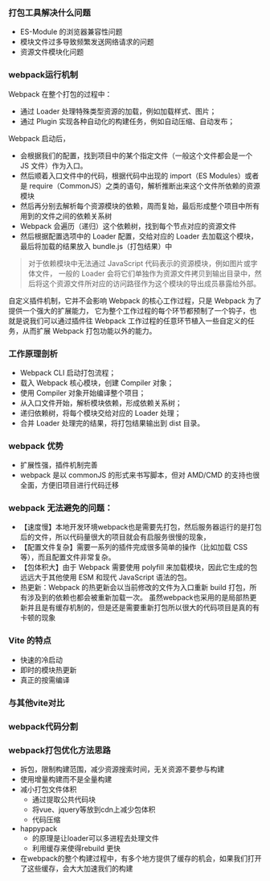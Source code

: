 ### 打包工具解决什么问题

- ES-Module 的浏览器兼容性问题
- 模块文件过多导致频繁发送网络请求的问题
- 资源文件模块化问题

### webpack运行机制
Webpack 在整个打包的过程中：
- 通过 Loader 处理特殊类型资源的加载，例如加载样式、图片；
- 通过 Plugin 实现各种自动化的构建任务，例如自动压缩、自动发布；

Webpack 启动后，
- 会根据我们的配置，找到项目中的某个指定文件（一般这个文件都会是一个 JS 文件）作为入口。
- 然后顺着入口文件中的代码，根据代码中出现的 import（ES Modules）或者是 require（CommonJS）之类的语句，解析推断出来这个文件所依赖的资源模块
- 然后再分别去解析每个资源模块的依赖，周而复始，最后形成整个项目中所有用到的文件之间的依赖关系树
- Webpack 会遍历（递归）这个依赖树，找到每个节点对应的资源文件
- 然后根据配置选项中的 Loader 配置，交给对应的 Loader 去加载这个模块，最后将加载的结果放入 bundle.js（打包结果）中

> 对于依赖模块中无法通过 JavaScript 代码表示的资源模块，例如图片或字体文件，
> 一般的 Loader 会将它们单独作为资源文件拷贝到输出目录中，然后将这个资源文件所对应的访问路径作为这个模块的导出成员暴露给外部。

自定义插件机制，它并不会影响 Webpack 的核心工作过程，只是 Webpack 为了提供一个强大的扩展能力，
它为整个工作过程的每个环节都预制了一个钩子，也就是说我们可以通过插件往 Webpack 工作过程的任意环节植入一些自定义的任务，从而扩展 Webpack 打包功能以外的能力。

### 工作原理剖析

- Webpack CLI 启动打包流程；
- 载入 Webpack 核心模块，创建 Compiler 对象；
- 使用 Compiler 对象开始编译整个项目；
- 从入口文件开始，解析模块依赖，形成依赖关系树；
- 递归依赖树，将每个模块交给对应的 Loader 处理；
- 合并 Loader 处理完的结果，将打包结果输出到 dist 目录。

### webpack 优势

- 扩展性强，插件机制完善
- webpack 是以 commonJS 的形式来书写脚本，但对 AMD/CMD 的支持也很全面，方便旧项目进行代码迁移

### webpack 无法避免的问题：

- 【速度慢】本地开发环境webpack也是需要先打包，然后服务器运行的是打包后的文件，所以代码量很大的项目就会有启服务很慢的现象，
- 【配置文件复杂】需要一系列的插件完成很多简单的操作（比如加载 CSS 等），而且配置文件非常复杂。
- 【包体积大】由于 Webpack 需要使用 polyfill 来加载模块，因此它生成的包远远大于其他使用 ESM 和现代 JavaScript 语法的包。
- 热更新：Webpack 的热更新会以当前修改的文件为入口重新 build 打包，所有涉及到的依赖也都会被重新加载一次。
虽然webpack也采用的是局部热更新并且是有缓存机制的，但是还是需要重新打包所以很大的代码项目是真的有卡顿的现象

### Vite 的特点
- 快速的冷启动
- 即时的模块热更新
- 真正的按需编译

### 与其他vite对比


### webpack代码分割

### webpack打包优化方法思路
- 拆包，限制构建范围，减少资源搜索时间，无关资源不要参与构建
- 使用增量构建而不是全量构建
- 减小打包文件体积
  - 通过提取公共代码块
  - 将vue、jquery等放到cdn上减少包体积
  - 代码压缩
- happypack
  - 的原理是让loader可以多进程去处理文件
  - 利用缓存来使得rebuild 更快
- 在webpack的整个构建过程中，有多个地方提供了缓存的机会，如果我们打开了这些缓存，会大大加速我们的构建

